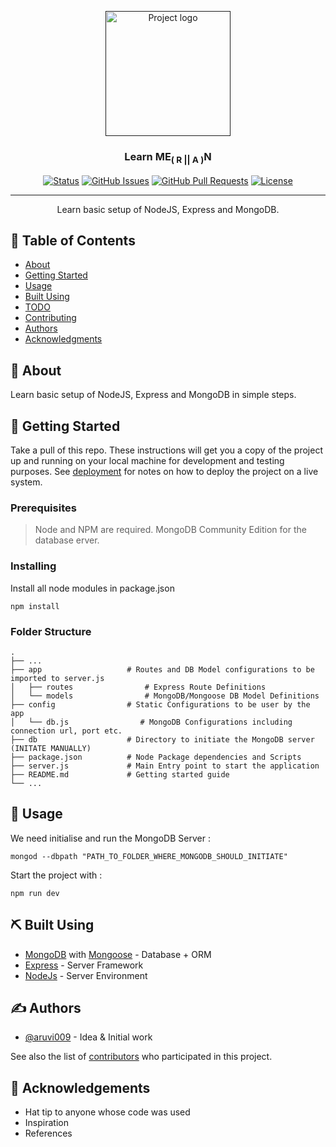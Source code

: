 <p align="center">
  <a href="" rel="noopener">
 <img width=200px height=200px src="https://i.imgur.com/6wj0hh6.jpg" alt="Project logo"></a>
</p>

<h3 align="center">Learn ME<sub>( R || A )</sub>N</h3>

<div align="center">

[![Status](https://img.shields.io/badge/status-active-success.svg)]()
[![GitHub Issues](https://img.shields.io/github/issues/aruvi009/learnMExN.svg)](https://github.com/aruvi009/learnMExN/issues)
[![GitHub Pull Requests](https://img.shields.io/github/issues-pr/aruvi009/learnMExN.svg)](https://github.com/aruvi009/learnMExN/pulls)
[![License](https://img.shields.io/badge/license-MIT-blue.svg)](/LICENSE)

</div>

---

<p align="center"> Learn basic setup of NodeJS, Express and MongoDB.
    <br> 
</p>

## 📝 Table of Contents

- [About](#about)
- [Getting Started](#getting_started)<!-- - [Deployment](#deployment) -->
- [Usage](#usage)
- [Built Using](#built_using)
- [TODO](../TODO.md)
- [Contributing](../CONTRIBUTING.md)
- [Authors](#authors)
- [Acknowledgments](#acknowledgement)

## 🧐 About <a name = "about"></a>

Learn basic setup of NodeJS, Express and MongoDB in simple steps.

## 🏁 Getting Started <a name = "getting_started"></a>

Take a pull of this repo. These instructions will get you a copy of the project up and running on your local machine for development and testing purposes. See [deployment](#deployment) for notes on how to deploy the project on a live system.

### Prerequisites

 > Node and NPM are required. 
 > MongoDB Community Edition for the database erver.

### Installing

Install all node modules in package.json

```
npm install
```
### Folder Structure
    .
    ├── ...
    ├── app                   # Routes and DB Model configurations to be imported to server.js
    │   ├── routes                # Express Route Definitions
    │   └── models                # MongoDB/Mongoose DB Model Definitions
    ├── config                # Static Configurations to be user by the app
    │   └── db.js                # MongoDB Configurations including connection url, port etc.
    ├── db                    # Directory to initiate the MongoDB server (INITATE MANUALLY)
    ├── package.json          # Node Package dependencies and Scripts
    ├── server.js             # Main Entry point to start the application
    ├── README.md             # Getting started guide
    └── ...

<!-- 
## 🔧 Running the tests <a name = "tests"></a>

Explain how to run the automated tests for this system.

### Break down into end to end tests

Explain what these tests test and why

```
Give an example
```

### And coding style tests

Explain what these tests test and why

```
Give an example
``` -->

## 🎈 Usage <a name="usage"></a>

We need initialise and run the MongoDB Server : 

```
mongod --dbpath "PATH_TO_FOLDER_WHERE_MONGODB_SHOULD_INITIATE"
```

Start the project with : 

```
npm run dev
```

<!-- ## 🚀 Deployment <a name = "deployment"></a>

Add additional notes about how to deploy this on a live system. -->

## ⛏️ Built Using <a name = "built_using"></a>

- [MongoDB](https://www.mongodb.com/) with [Mongoose](https://mongoosejs.com/) - Database + ORM
- [Express](https://expressjs.com/) - Server Framework
- [NodeJs](https://nodejs.org/en/) - Server Environment

## ✍️ Authors <a name = "authors"></a>

- [@aruvi009](https://github.com/aruvi009) - Idea & Initial work

See also the list of [contributors](https://github.com/aruvi009/learnMExN/contributors) who participated in this project.

## 🎉 Acknowledgements <a name = "acknowledgement"></a>

- Hat tip to anyone whose code was used
- Inspiration
- References
